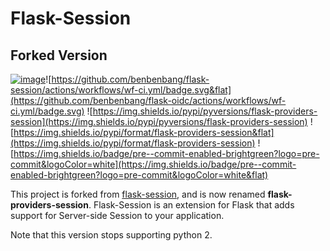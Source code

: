Flask-Session
=============

## Forked Version

[![image](https://img.shields.io/pypi/v/flask-providers-session.svg?style=flat)](https://pypi.python.org/pypi/flask-providers-session)![https://github.com/benbenbang/flask-session/actions/workflows/wf-ci.yml/badge.svg&flat](https://github.com/benbenbang/flask-oidc/actions/workflows/wf-ci.yml/badge.svg) ![https://img.shields.io/pypi/pyversions/flask-providers-session](https://img.shields.io/pypi/pyversions/flask-providers-session) ![https://img.shields.io/pypi/format/flask-providers-session&flat](https://img.shields.io/pypi/format/flask-providers-session) ![https://img.shields.io/badge/pre--commit-enabled-brightgreen?logo=pre-commit&logoColor=white](https://img.shields.io/badge/pre--commit-enabled-brightgreen?logo=pre-commit&logoColor=white&flat)

This project is forked from [flask-session](https://github.com/fengsp/flask-session), and is now renamed **flask-providers-session**. Flask-Session is an extension for Flask that adds support for Server-side Session to your application.

Note that this version stops supporting python 2.
